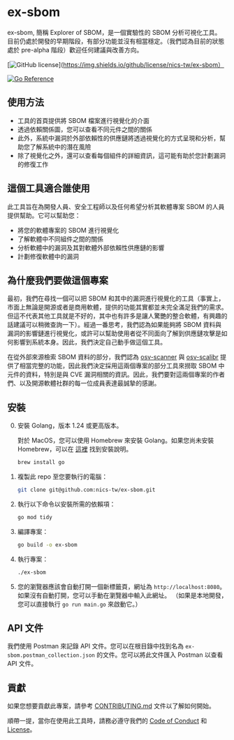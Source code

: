 # ex-sbom

ex-sbom, 簡稱 Explorer of SBOM，是一個實驗性的 SBOM 分析可視化工具。
目前仍處於開發的早期階段，有部分功能並沒有相當穩定。（我們認為目前的狀態處於 pre-alpha 階段）歡迎任何建議與改善方向。

[![GitHub license](https://img.shields.io/github/license/nics-tw/ex-sbom)](https://img.shields.io/github/license/nics-tw/ex-sbom）

[![Go Reference](https://pkg.go.dev/badge/github.com/nics-tw/ex-sbom.svg)](https://pkg.go.dev/github.com/nics-tw/ex-sbom)

## 使用方法

- 工具的首頁提供將 SBOM 檔案進行視覺化的介面
- 透過依賴關係圖，您可以查看不同元件之間的關係
- 此外，系統中漏洞於外部依賴性的供應鏈將透過視覺化的方式呈現和分析，幫助您了解系統中的潛在風險
- 除了視覺化之外，還可以查看每個組件的詳細資訊，這可能有助於您計劃漏洞的修復工作

## 這個工具適合誰使用
此工具旨在為開發人員、安全工程師以及任何希望分析其軟體專案 SBOM 的人員提供幫助。它可以幫助您：
- 將您的軟體專案的 SBOM 進行視覺化
- 了解軟體中不同組件之間的關係
- 分析軟體中的漏洞及其對軟體外部依賴性供應鏈的影響
- 計劃修復軟體中的漏洞

## 為什麼我們要做這個專案

最初，我們在尋找一個可以把 SBOM 和其中的漏洞進行視覺化的工具（事實上，市面上無論是開源或者是商用軟體，提供的功能其實都並未完全滿足我們的需求。但這不代表其他工具就是不好的，其中也有許多是讓人驚艷的整合軟體，有興趣的話建議可以稍微查詢一下）。經過一番思考，我們認為如果能夠將 SBOM 資料與漏洞的影響鏈進行視覺化，或許可以幫助使用者從不同面向了解到供應鏈攻擊是如何影響到系統本身。因此，我們決定自己動手做這個工具。

在從外部來源檢索 SBOM 資料的部分，我們認為 [osv-scanner](https://github.com/google/osv-scanner) 與 [osv-scalibr](https://github.com/google/osv-scalibr) 提供了相當完整的功能，因此我們決定採用這兩個專案的部分工具來撈取 SBOM 中元件的資料，特別是與 CVE 漏洞相關的資訊。因此，我們要對這兩個專案的作者們、以及開源軟體社群的每一位成員表達最誠摯的感謝。

## 安裝
0. 安裝 Golang，版本 1.24 或更高版本。

   對於 MacOS，您可以使用 Homebrew 來安裝 Golang。如果您尚未安裝 Homebrew，可以在 [這裡](https://brew.sh/) 找到安裝說明。
   ```bash
   brew install go
   ```
1. 複製此 repo 至您要執行的電腦：
   ```bash
   git clone git@github.com:nics-tw/ex-sbom.git
   ```
2. 執行以下命令以安裝所需的依賴項：
   ```bash
   go mod tidy
   ```
3. 編譯專案：
   ```bash
   go build -o ex-sbom
   ```
4. 執行專案：
   ```bash
   ./ex-sbom
   ```
5. 您的瀏覽器應該會自動打開一個新標籤頁，網址為 `http://localhost:8080`。如果沒有自動打開，您可以手動在瀏覽器中輸入此網址。
   （如果是本地開發，您可以直接執行 `go run main.go` 來啟動它。）

## API 文件
我們使用 Postman 來記錄 API 文件。您可以在根目錄中找到名為 `ex-sbom.postman_collection.json` 的文件。您可以將此文件匯入 Postman 以查看 API 文件。

## 貢獻
如果您想要貢獻此專案，請參考 [CONTRIBUTING.md](CONTRIBUTING.md) 文件以了解如何開始。

順帶一提，當你在使用此工具時，請務必遵守我們的 [Code of Conduct](CODE_OF_CONDUCT.md) 和 [License](LICENSE)。
   
